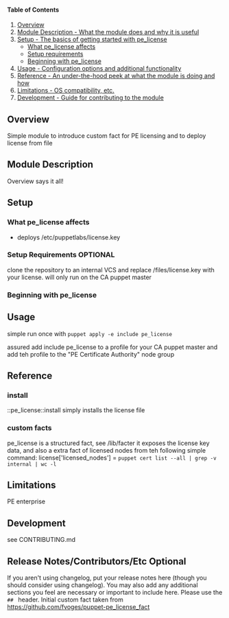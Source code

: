 #### Table of Contents

1. [Overview](#overview)
2. [Module Description - What the module does and why it is useful](#module-description)
3. [Setup - The basics of getting started with pe_license](#setup)
    * [What pe_license affects](#what-pe_license-affects)
    * [Setup requirements](#setup-requirements)
    * [Beginning with pe_license](#beginning-with-pe_license)
4. [Usage - Configuration options and additional functionality](#usage)
5. [Reference - An under-the-hood peek at what the module is doing and how](#reference)
5. [Limitations - OS compatibility, etc.](#limitations)
6. [Development - Guide for contributing to the module](#development)

## Overview

Simple module to introduce custom fact for PE licensing and to deploy license from file

## Module Description

Overview says it all!

## Setup

### What pe_license affects

* deploys /etc/puppetlabs/license.key

### Setup Requirements **OPTIONAL**

clone the repository to an internal VCS and replace <module>/files/license.key with your license.
will only run on the CA puppet master
### Beginning with pe_license


## Usage

simple run once with
`puppet apply -e include pe_license`

assured
add include pe_license to a profile for your CA puppet master and add teh profile to the "PE Certificate Authority" node group

## Reference

### install

::pe_license::install simply installs the license file

### custom facts

pe_license is a structured fact, see /lib/facter
it exposes the license key data, and also a extra fact of licensed nodes from teh following simple command:
license['licensed_nodes'] = `puppet cert list --all | grep -v internal | wc -l`

## Limitations

PE enterprise

## Development

see CONTRIBUTING.md

## Release Notes/Contributors/Etc **Optional**

If you aren't using changelog, put your release notes here (though you should consider using changelog). You may also add any additional sections you feel are necessary or important to include here. Please use the `## ` header.
Initial custom fact taken from https://github.com/fvoges/puppet-pe_license_fact 
